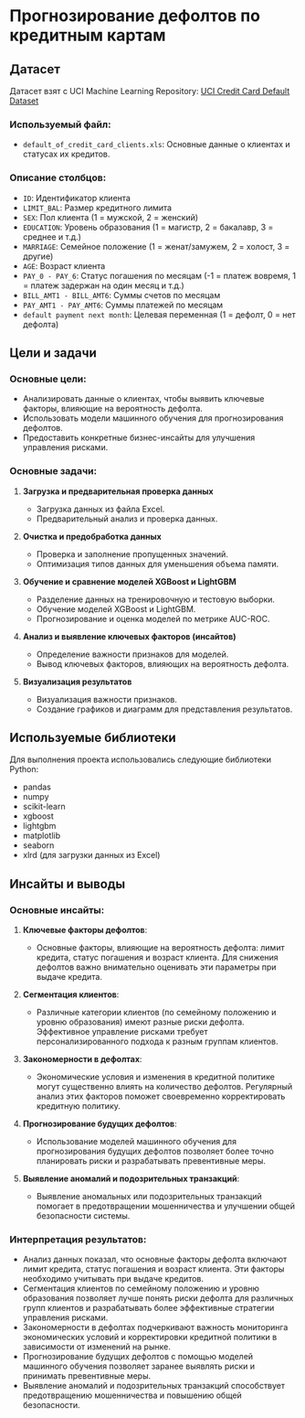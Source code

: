 # Прогнозирование дефолтов по кредитным картам

## Датасет

Датасет взят с UCI Machine Learning Repository: [UCI Credit Card Default Dataset](https://archive.ics.uci.edu/ml/datasets/default+of+credit+card+clients)

### Используемый файл:
- `default_of_credit_card_clients.xls`: Основные данные о клиентах и статусах их кредитов.

### Описание столбцов:

- `ID`: Идентификатор клиента
- `LIMIT_BAL`: Размер кредитного лимита
- `SEX`: Пол клиента (1 = мужской, 2 = женский)
- `EDUCATION`: Уровень образования (1 = магистр, 2 = бакалавр, 3 = среднее и т.д.)
- `MARRIAGE`: Семейное положение (1 = женат/замужем, 2 = холост, 3 = другие)
- `AGE`: Возраст клиента
- `PAY_0 - PAY_6`: Статус погашения по месяцам (-1 = платеж вовремя, 1 = платеж задержан на один месяц и т.д.)
- `BILL_AMT1 - BILL_AMT6`: Суммы счетов по месяцам
- `PAY_AMT1 - PAY_AMT6`: Суммы платежей по месяцам
- `default payment next month`: Целевая переменная (1 = дефолт, 0 = нет дефолта)

## Цели и задачи

### Основные цели:
- Анализировать данные о клиентах, чтобы выявить ключевые факторы, влияющие на вероятность дефолта.
- Использовать модели машинного обучения для прогнозирования дефолтов.
- Предоставить конкретные бизнес-инсайты для улучшения управления рисками.

### Основные задачи:
1. **Загрузка и предварительная проверка данных**
   - Загрузка данных из файла Excel.
   - Предварительный анализ и проверка данных.

2. **Очистка и предобработка данных**
   - Проверка и заполнение пропущенных значений.
   - Оптимизация типов данных для уменьшения объема памяти.

3. **Обучение и сравнение моделей XGBoost и LightGBM**
   - Разделение данных на тренировочную и тестовую выборки.
   - Обучение моделей XGBoost и LightGBM.
   - Прогнозирование и оценка моделей по метрике AUC-ROC.

4. **Анализ и выявление ключевых факторов (инсайтов)**
   - Определение важности признаков для моделей.
   - Вывод ключевых факторов, влияющих на вероятность дефолта.

5. **Визуализация результатов**
   - Визуализация важности признаков.
   - Создание графиков и диаграмм для представления результатов.

## Используемые библиотеки

Для выполнения проекта использовались следующие библиотеки Python:

- pandas
- numpy
- scikit-learn
- xgboost
- lightgbm
- matplotlib
- seaborn
- xlrd (для загрузки данных из Excel)

## Инсайты и выводы

### Основные инсайты:
1. **Ключевые факторы дефолтов**:
   - Основные факторы, влияющие на вероятность дефолта: лимит кредита, статус погашения и возраст клиента. Для снижения дефолтов важно внимательно оценивать эти параметры при выдаче кредита.

2. **Сегментация клиентов**:
   - Различные категории клиентов (по семейному положению и уровню образования) имеют разные риски дефолта. Эффективное управление рисками требует персонализированного подхода к разным группам клиентов.

3. **Закономерности в дефолтах**:
   - Экономические условия и изменения в кредитной политике могут существенно влиять на количество дефолтов. Регулярный анализ этих факторов поможет своевременно корректировать кредитную политику.

4. **Прогнозирование будущих дефолтов**:
   - Использование моделей машинного обучения для прогнозирования будущих дефолтов позволяет более точно планировать риски и разрабатывать превентивные меры.

5. **Выявление аномалий и подозрительных транзакций**:
   - Выявление аномальных или подозрительных транзакций помогает в предотвращении мошенничества и улучшении общей безопасности системы.

### Интерпретация результатов:
- Анализ данных показал, что основные факторы дефолта включают лимит кредита, статус погашения и возраст клиента. Эти факторы необходимо учитывать при выдаче кредитов.
- Сегментация клиентов по семейному положению и уровню образования позволяет лучше понять риски дефолта для различных групп клиентов и разрабатывать более эффективные стратегии управления рисками.
- Закономерности в дефолтах подчеркивают важность мониторинга экономических условий и корректировки кредитной политики в зависимости от изменений на рынке.
- Прогнозирование будущих дефолтов с помощью моделей машинного обучения позволяет заранее выявлять риски и принимать превентивные меры.
- Выявление аномалий и подозрительных транзакций способствует предотвращению мошенничества и повышению общей безопасности.